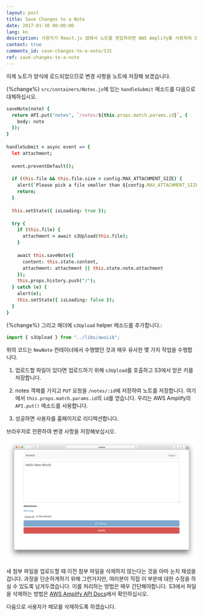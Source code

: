 ```yaml
---
layout: post
title: Save Changes to a Note
date: 2017-01-30 00:00:00
lang: ko 
description: 사용자가 React.js 앱에서 노트를 편집하려면 AWS Amplify를 사용하여 Serverless 백엔드 API에 PUT 요청을해야합니다. 또한 파일을 S3에 직접 업로드하고 노트에 첨부 파일로 추가 할 수 있어야합니다. 
context: true
comments_id: save-changes-to-a-note/131
ref: save-changes-to-a-note
---
```


이제 노트가 양식에 로드되었으므로 변경 사항을 노트에 저장해 보겠습니다.

{%change%} `src/containers/Notes.js`에 있는 `handleSubmit` 메소드를 다음으로 대체하십시오.

``` coffee
saveNote(note) {
  return API.put("notes", `/notes/${this.props.match.params.id}`, {
    body: note
  });
}

handleSubmit = async event => {
  let attachment;

  event.preventDefault();

  if (this.file && this.file.size > config.MAX_ATTACHMENT_SIZE) {
    alert(`Please pick a file smaller than ${config.MAX_ATTACHMENT_SIZE/1000000} MB.`);
    return;
  }

  this.setState({ isLoading: true });

  try {
    if (this.file) {
      attachment = await s3Upload(this.file);
    }

    await this.saveNote({
      content: this.state.content,
      attachment: attachment || this.state.note.attachment
    });
    this.props.history.push("/");
  } catch (e) {
    alert(e);
    this.setState({ isLoading: false });
  }
}

```

{%change%} 그리고 헤더에 `s3Upload` helper 메소드를 추가합니다.:

``` javascript
import { s3Upload } from "../libs/awsLib";
```

위의 코드는 `NewNote` 컨테이너에서 수행했던 것과 매우 유사한 몇 가지 작업을 수행합니다.

1. 업로드할 파일이 있다면 업로드하기 위해 `s3Upload`를 호출하고 S3에서 얻은 키를 저장합니다.

2. notes 객체를 가지고 `PUT` 요청을 `/notes/:id`에 저장하여 노트를 저장합니다. 여기에서 `this.props.match.params.id`의 `id`를 얻습니다. 우리는 AWS Amplify의 `API.put()` 메소드를 사용합니다.

3. 성공하면 사용자를 홈페이지로 리디렉션합니다.

브라우저로 전환하여 변경 사항을 저장해보십시오.

![노트 저장하기 화면](/assets/notes-page-saving.png)

새 첨부 파일을 업로드할 때 이전 첨부 파일을 삭제하지 않는다는 것을 아마 눈치 채셨을겁니다. 과정을 단순하게하기 위해 그런거지만, 여러분이 직접 이 부분에 대한 수정을 하실 수 있도록 남겨두겠습니다. 이를 처리하는 방법은 매우 간단해야합니다. S3에서 파일을 삭제하는 방법은 [AWS Amplify API Docs](https://aws.github.io/aws-amplify/api/classes/storageclass.html#remove)에서 확인하십시오.

다음으로 사용자가 메모를 삭제하도록 하겠습니다.

